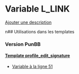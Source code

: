 # Variable L_LINK
[Ajouter une description](https://fa-tvars.appspot.com/L_LINK)

n## Utilisations dans les templates

### Version PunBB

#### [Template profile_edit_signature](punbb/profile_edit_signature.md)
* [Variable à la ligne 51](../punbb/profile_edit_signature.tpl#L51)